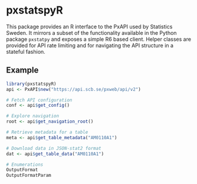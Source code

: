 # pxstatspyR

This package provides an R interface to the PxAPI used by Statistics Sweden.
It mirrors a subset of the functionality available in the Python package
`pxstatpy` and exposes a simple R6 based client.  Helper classes are provided
for API rate limiting and for navigating the API structure in a stateful
fashion.

## Example
```r
library(pxstatspyR)
api <- PxAPI$new("https://api.scb.se/pxweb/api/v2")

# Fetch API configuration
conf <- api$get_config()

# Explore navigation
root <- api$get_navigation_root()

# Retrieve metadata for a table
meta <- api$get_table_metadata("AM0110A1")

# Download data in JSON-stat2 format
dat <- api$get_table_data("AM0110A1")

# Enumerations
OutputFormat
OutputFormatParam
```
